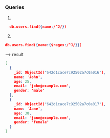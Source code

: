 ### Queries

1.
```json
  db.users.find({name:/^J/})

```

2. 
```json
db.users.find({name:{$regex:/^J/}})
```

--> result

```json
[
  {
    _id: ObjectId("642d1cace7c92502a7c0a016"),
    name: 'John',
    age: 25,
    email: 'john@example.com',
    gender: 'male'
  },
  {
    _id: ObjectId("642d1cace7c92502a7c0a017"),
    name: 'Jane',
    age: 30,
    email: 'jane@example.com',
    gender: 'female'
  }
]
```
